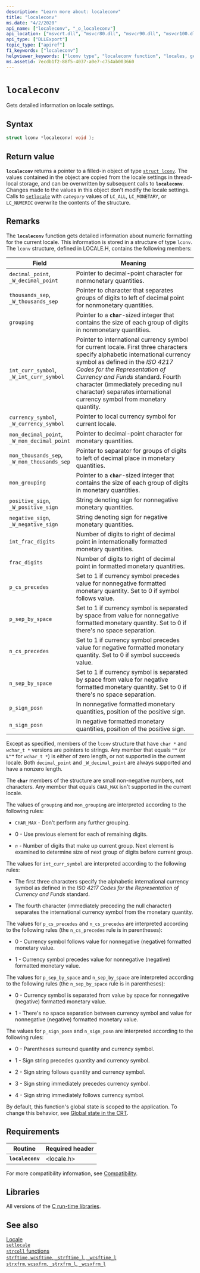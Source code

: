 ```yaml
---
description: "Learn more about: localeconv"
title: "localeconv"
ms.date: "4/2/2020"
api_name: ["localeconv", "_o_localeconv"]
api_location: ["msvcrt.dll", "msvcr80.dll", "msvcr90.dll", "msvcr100.dll", "msvcr100_clr0400.dll", "msvcr110.dll", "msvcr110_clr0400.dll", "msvcr120.dll", "msvcr120_clr0400.dll", "ucrtbase.dll", "api-ms-win-crt-locale-l1-1-0.dll", "api-ms-win-crt-private-l1-1-0.dll"]
api_type: ["DLLExport"]
topic_type: ["apiref"]
f1_keywords: ["localeconv"]
helpviewer_keywords: ["lconv type", "localeconv function", "locales, getting information on"]
ms.assetid: 7ecdb1f2-88f5-4037-a0e7-c754ab003660
---
```

# `localeconv`

Gets detailed information on locale settings.

## Syntax

```C
struct lconv *localeconv( void );
```

## Return value

**`localeconv`** returns a pointer to a filled-in object of type [`struct lconv`](../standard-types.md). The values contained in the object are copied from the locale settings in thread-local storage, and can be overwritten by subsequent calls to **`localeconv`**. Changes made to the values in this object don't modify the locale settings. Calls to [`setlocale`](setlocale-wsetlocale.md) with *`category`* values of `LC_ALL`, `LC_MONETARY`, or `LC_NUMERIC` overwrite the contents of the structure.

## Remarks

The **`localeconv`** function gets detailed information about numeric formatting for the current locale. This information is stored in a structure of type `lconv`. The `lconv` structure, defined in LOCALE.H, contains the following members:

| Field | Meaning |
|---|---|
| `decimal_point`, <br/> `_W_decimal_point` | Pointer to decimal-point character for nonmonetary quantities. |
| `thousands_sep`, <br/> `_W_thousands_sep` | Pointer to character that separates groups of digits to left of decimal point for nonmonetary quantities. |
| `grouping` | Pointer to a **`char`**-sized integer that contains the size of each group of digits in nonmonetary quantities. |
| `int_curr_symbol`, <br/> `_W_int_curr_symbol` | Pointer to international currency symbol for current locale. First three characters specify alphabetic international currency symbol as defined in the *ISO 4217 Codes for the Representation of Currency and Funds* standard. Fourth character (immediately preceding null character) separates international currency symbol from monetary quantity. |
| `currency_symbol`, <br/> `_W_currency_symbol` | Pointer to local currency symbol for current locale. |
| `mon_decimal_point`, <br/> `_W_mon_decimal_point` | Pointer to decimal-point character for monetary quantities. |
| `mon_thousands_sep`, <br/> `_W_mon_thousands_sep` | Pointer to separator for groups of digits to left of decimal place in monetary quantities. |
| `mon_grouping` | Pointer to a **`char`**-sized integer that contains the size of each group of digits in monetary quantities. |
| `positive_sign`, <br/> `_W_positive_sign` | String denoting sign for nonnegative monetary quantities. |
| `negative_sign`, <br/> `_W_negative_sign` | String denoting sign for negative monetary quantities. |
| `int_frac_digits` | Number of digits to right of decimal point in internationally formatted monetary quantities. |
| `frac_digits` | Number of digits to right of decimal point in formatted monetary quantities. |
| `p_cs_precedes` | Set to 1 if currency symbol precedes value for nonnegative formatted monetary quantity. Set to 0 if symbol follows value. |
| `p_sep_by_space` | Set to 1 if currency symbol is separated by space from value for nonnegative formatted monetary quantity. Set to 0 if there's no space separation. |
| `n_cs_precedes` | Set to 1 if currency symbol precedes value for negative formatted monetary quantity. Set to 0 if symbol succeeds value. |
| `n_sep_by_space` | Set to 1 if currency symbol is separated by space from value for negative formatted monetary quantity. Set to 0 if there's no space separation. |
| `p_sign_posn` | In nonnegative formatted monetary quantities, position of the positive sign. |
| `n_sign_posn` | In negative formatted monetary quantities, position of the positive sign. |

Except as specified, members of the `lconv` structure that have `char *` and `wchar_t *` versions are pointers to strings. Any member that equals **`""`** (or **`L""`** for `wchar_t *`) is either of zero length, or not supported in the current locale. Both `decimal_point` and `_W_decimal_point` are always supported and have a nonzero length.

The **`char`** members of the structure are small non-negative numbers, not characters. Any member that equals `CHAR_MAX` isn't supported in the current locale.

The values of `grouping` and `mon_grouping` are interpreted according to the following rules:

- `CHAR_MAX` - Don't perform any further grouping.

- 0 - Use previous element for each of remaining digits.

- *`n`* - Number of digits that make up current group. Next element is examined to determine size of next group of digits before current group.

The values for `int_curr_symbol` are interpreted according to the following rules:

- The first three characters specify the alphabetic international currency symbol as defined in the *ISO 4217 Codes for the Representation of Currency and Funds* standard.

- The fourth character (immediately preceding the null character) separates the international currency symbol from the monetary quantity.

The values for `p_cs_precedes` and `n_cs_precedes` are interpreted according to the following rules (the `n_cs_precedes` rule is in parentheses):

- 0 - Currency symbol follows value for nonnegative (negative) formatted monetary value.

- 1 - Currency symbol precedes value for nonnegative (negative) formatted monetary value.

The values for `p_sep_by_space` and `n_sep_by_space` are interpreted according to the following rules (the `n_sep_by_space` rule is in parentheses):

- 0 - Currency symbol is separated from value by space for nonnegative (negative) formatted monetary value.

- 1 - There's no space separation between currency symbol and value for nonnegative (negative) formatted monetary value.

The values for `p_sign_posn` and `n_sign_posn` are interpreted according to the following rules:

- 0 - Parentheses surround quantity and currency symbol.

- 1 - Sign string precedes quantity and currency symbol.

- 2 - Sign string follows quantity and currency symbol.

- 3 - Sign string immediately precedes currency symbol.

- 4 - Sign string immediately follows currency symbol.

By default, this function's global state is scoped to the application. To change this behavior, see [Global state in the CRT](../global-state.md).

## Requirements

|Routine|Required header|
|-------------|---------------------|
|**`localeconv`**|\<locale.h>|

For more compatibility information, see [Compatibility](../compatibility.md).

## Libraries

All versions of the [C run-time libraries](../crt-library-features.md).

## See also

[Locale](../locale.md)\
[`setlocale`](../../preprocessor/setlocale.md)\
[`strcoll` functions](../strcoll-functions.md)\
[`strftime`, `wcsftime`, `_strftime_l`, `_wcsftime_l`](strftime-wcsftime-strftime-l-wcsftime-l.md)\
[`strxfrm`, `wcsxfrm`, `_strxfrm_l`, `_wcsxfrm_l`](strxfrm-wcsxfrm-strxfrm-l-wcsxfrm-l.md)
